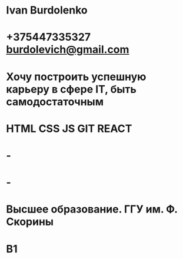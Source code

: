 # Ivan Burdolenko

# +375447335327 burdolevich@gmail.com

# Хочу построить успешную карьеру в сфере IT, быть самодостаточным

# HTML CSS JS GIT REACT

# -

# -

# Высшее образование. ГГУ им. Ф. Скорины

# B1
